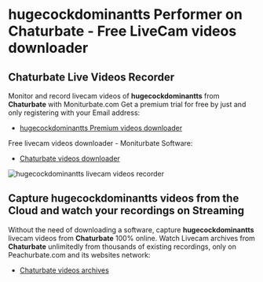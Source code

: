 # hugecockdominantts Performer on Chaturbate - Free LiveCam videos downloader

## Chaturbate Live Videos Recorder

Monitor and record livecam videos of **hugecockdominantts** from **Chaturbate** with Moniturbate.com
Get a premium trial for free by just and only registering with your Email address:
* [hugecockdominantts Premium videos downloader](https://moniturbate.com/request-demo-licence-key.html)

Free livecam videos downloader - Moniturbate Software:
* [Chaturbate videos downloader](https://moniturbate.com/moniturbate-download-software.html)

![hugecockdominantts livecam videos recorder](https://peachurnet.com/templates/moniturbate-software.png)


## Capture hugecockdominantts videos from the Cloud and watch your recordings on Streaming

Without the need of downloading a software, capture **hugecockdominantts** livecam videos from **Chaturbate** 100% online.
Watch Livecam archives from **Chaturbate** unlimitedly from thousands of existing recordings, only on Peachurbate.com and its websites network:
* [Chaturbate videos archives](https://peachurnet.com/)